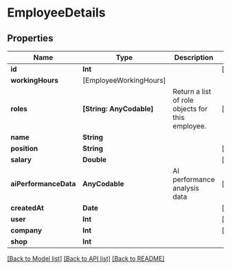 # EmployeeDetails

## Properties
Name | Type | Description | Notes
------------ | ------------- | ------------- | -------------
**id** | **Int** |  | [readonly] 
**workingHours** | [EmployeeWorkingHours] |  | 
**roles** | **[String: AnyCodable]** | Return a list of role objects for this employee. | [readonly] 
**name** | **String** |  | 
**position** | **String** |  | [optional] 
**salary** | **Double** |  | [optional] 
**aiPerformanceData** | **AnyCodable** | AI performance analysis data | [optional] 
**createdAt** | **Date** |  | [readonly] 
**user** | **Int** |  | [optional] 
**company** | **Int** |  | [optional] 
**shop** | **Int** |  | 

[[Back to Model list]](../README.md#documentation-for-models) [[Back to API list]](../README.md#documentation-for-api-endpoints) [[Back to README]](../README.md)


